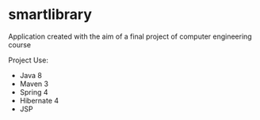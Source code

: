 # smartlibrary
Application created with the aim of a final project of computer engineering course

Project Use:
- Java 8
- Maven 3
- Spring 4
- Hibernate 4
- JSP
